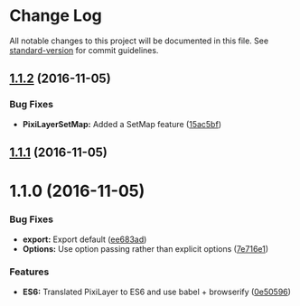 # Change Log

All notable changes to this project will be documented in this file. See [standard-version](https://github.com/conventional-changelog/standard-version) for commit guidelines.

<a name="1.1.2"></a>
## [1.1.2](https://github.com/RishabhJain96/pixijs-map-layer/compare/v1.1.1...v1.1.2) (2016-11-05)


### Bug Fixes

* **PixiLayerSetMap:** Added a SetMap feature ([15ac5bf](https://github.com/RishabhJain96/pixijs-map-layer/commit/15ac5bf))



<a name="1.1.1"></a>
## [1.1.1](https://github.com/RishabhJain96/pixijs-map-layer/compare/v1.1.0...v1.1.1) (2016-11-05)



<a name="1.1.0"></a>
# 1.1.0 (2016-11-05)


### Bug Fixes

* **export:** Export default ([ee683ad](https://github.com/RishabhJain96/pixijs-map-layer/commit/ee683ad))
* **Options:** Use option passing rather than explicit options ([7e716e1](https://github.com/RishabhJain96/pixijs-map-layer/commit/7e716e1))


### Features

* **ES6:** Translated PixiLayer to ES6 and use babel + browserify ([0e50596](https://github.com/RishabhJain96/pixijs-map-layer/commit/0e50596))
